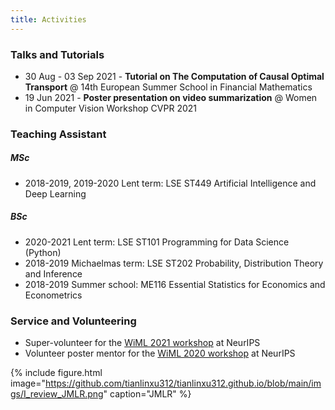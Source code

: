 ```yaml
---
title: Activities
---
```


### Talks and Tutorials 
- 30 Aug - 03 Sep 2021 - **Tutorial on The Computation of Causal Optimal Transport** @ 14th European Summer School in Financial Mathematics
- 19 Jun 2021 - **Poster presentation on video summarization** @ Women in Computer Vision Workshop CVPR 2021

### Teaching Assistant 

##### MSc
- 2018-2019, 2019-2020 Lent term: LSE ST449 Artificial Intelligence and Deep Learning

##### BSc
- 2020-2021 Lent term: LSE ST101 Programming for Data Science (Python)
- 2018-2019 Michaelmas term: LSE ST202 Probability, Distribution Theory and Inference
- 2018-2019 Summer school: ME116 Essential Statistics for Economics and Econometrics

### Service and Volunteering
- Super-volunteer for the [WiML 2021 workshop](https://sites.google.com/view/wiml2021) at NeurIPS
- Volunteer poster mentor for the [WiML 2020 workshop](https://wimlworkshop.org/neurips2020/) at NeurIPS

{% include figure.html image="https://github.com/tianlinxu312/tianlinxu312.github.io/blob/main/imgs/I_review_JMLR.png" caption="JMLR" %}



